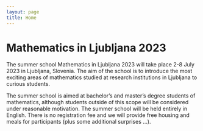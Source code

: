 ```yaml
---
layout: page
title: Home
---
```


# Mathematics in Ljubljana 2023

The summer school Mathematics in Ljubljana 2023 will take place 2-8 July 2023 in Ljubljana, Slovenia. The aim of the school is to introduce the most exciting areas of mathematics studied at research institutions in Ljubljana to curious students.

The summer school is aimed at bachelor’s and master’s degree students of mathematics, although students outside of this scope will be considered under reasonable motivation. The summer school will be held entirely in English. There is no registration fee and we will provide free housing and meals for participants (plus some additional surprises …).
